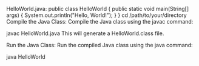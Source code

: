 HelloWorld.java:
public class HelloWorld {
    public static void main(String[] args) {
        System.out.println("Hello, World!");
    }
}
 cd /path/to/your/directory
Compile the Java Class:
Compile the Java class using the javac command:


 javac HelloWorld.java
This will generate a HelloWorld.class file.

Run the Java Class:
Run the compiled Java class using the java command:


 java HelloWorld
